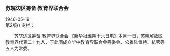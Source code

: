 ### 苏皖边区筹备  教育界联合会  

1946-05-19  
第2版()
专栏：

　　苏皖边区筹备
    教育界联合会
    【新华社淮阴十六日电】本月一日，苏皖解放区教育界代表二十九人，于此间成立华中教育界联合会筹委会，公推陆维特、杭苇等五人为常委。  
